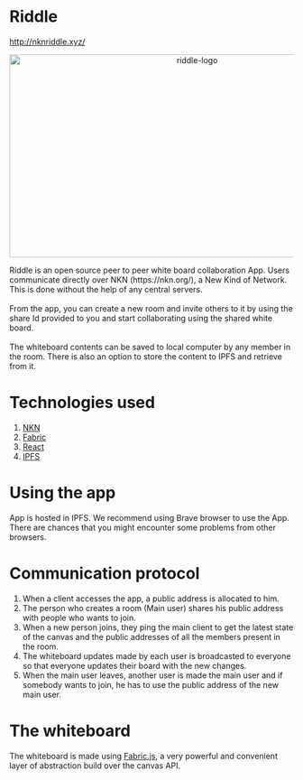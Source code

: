 # Riddle
http://nknriddle.xyz/
<p align="center"><img width="650px" height="360px" src="https://i.ibb.co/0CYwLwN/Screenshot-2021-09-17-at-8-03-32-AM.png" alt="riddle-logo" /></p>
Riddle is an open source peer to peer white board collaboration App. Users communicate directly over NKN (https://nkn.org/), a New Kind of Network. This is done without the help of any central servers.
<br/>
<br/>
From the app, you can create a new room and invite others to it by using the share Id provided to you and start collaborating using the shared white board.
<br/>
<br/>
The whiteboard contents can be saved to local computer by any member in the room. There is also an option to store the content to IPFS and retrieve from it.

# Technologies used
1. [NKN](https://nkn.org/)
2. [Fabric](http://fabricjs.com/)
3. [React](https://reactjs.org/)
4. [IPFS](https://ipfs.io/)

# Using the app
App is hosted in IPFS. We recommend using Brave browser to use the App. There are chances that you might encounter some problems from other browsers.


# Communication protocol
1. When a client accesses the app, a public address is allocated to him.
2. The person who creates a room (Main user) shares his public address with people who wants to join.
3. When a new person joins, they ping the main client to get the latest state of the canvas and the public addresses of all the members present in the room.
4. The whiteboard updates made by each user is broadcasted to everyone so that everyone updates their board with the new changes.
5. When the main user leaves, another user is made the main user and if somebody wants to join, he has to use the public address of the new main user.

# The whiteboard
The whiteboard is made using [Fabric.js](http://fabricjs.com/), a very powerful and convenient layer of abstraction build over the canvas API.
